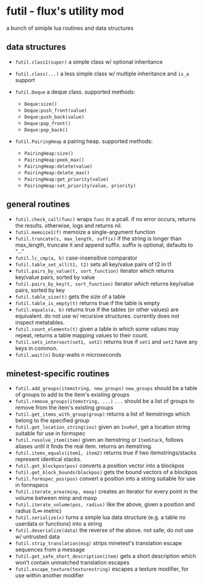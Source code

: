 # futil - flux's utility mod

a bunch of simiple lua routines and data structures

## data structures

* `futil.class1(super)`
  a simple class w/ optional inheritance
* `futil.class(...)`
  a less simple class w/ multiple inheritance and `is_a` support

* `futil.Deque`
  a deque class. supported methods:
  * `Deque:size()`
  * `Deque:push_front(value)`
  * `Deque:push_back(value)`
  * `Deque:pop_front()`
  * `Deque:pop_back()`

* `futil.PairingHeap`
  a pairing heap. supported methods:
  * `PairingHeap:size()`
  * `PairingHeap:peek_max()`
  * `PairingHeap:delete(value)`
  * `PairingHeap:delete_max()`
  * `PairingHeap:get_priority(value)`
  * `PairingHeap:set_priority(value, priority)`

## general routines

* `futil.check_call(func)`
  wraps `func` in a pcall. if no error occurs, returns the results. otherwise, logs and returns nil.
* `futil.memoize1(f)`
  memoize a single-argument function
* `futil.truncate(s, max_length, suffix)`
  if the string is longer than max_length, truncate it and append suffix. suffix is optional, defaults to "..."
* `futil.lc_cmp(a, b)`
  case-insensitive comparator
* `futil.table_set_all(t1, t2)`
  sets all key/value pairs of t2 in t1
* `futil.pairs_by_value(t, sort_function)`
  iterator which returns key/value pairs, sorted by value
* `futil.pairs_by_key(t, sort_function)`
  iterator which returns key/value pairs, sorted by key
* `futil.table_size(t)`
  gets the size of a table
* `futil.table_is_empty(t)`
  returns true if the table is empty
* `futil.equals(a, b)`
  returns true if the tables (or other values) are equivalent. do not use w/ recursive structures.
  currently does not inspect metatables.
* `futil.count_elements(t)`
  given a table in which some values may repeat, returns a table mapping values to their count.
* `futil.sets_intersect(set1, set2)`
  returns true if `set1` and `set2` have any keys in common.
* `futil.wait(n)`
  busy-waits n microseconds

## minetest-specific routines

* `futil.add_groups(itemstring, new_groups)`
  `new_groups` should be a table of groups to add to the item's existing groups
* `futil.remove_groups(itemstring, ...)`
  `...` should be a list of groups to remove from the item's existing groups
* `futil.get_items_with_group(group)`
  returns a list of itemstrings which belong to the specified group
* `futil.get_location_string(inv)`
  given an `InvRef`, get a location string suitable for use in formspec
* `futil.resolve_item(item)`
  given an itemstring or `ItemStack`, follows aliases until it finds the real item.
  returns an itemstring.
* `futil.items_equals(item1, item2)`
  returns true if two itemstrings/stacks represent identical stacks.
* `futil.get_blockpos(pos)`
  converts a position vector into a blockpos
* `futil.get_block_bounds(blockpos)`
  gets the bound vectors of a blockpos
* `futil.formspec_pos(pos)`
  convert a position into a string suitable for use in formspecs
* `futil.iterate_area(minp, maxp)`
  creates an iterator for every point in the volume between minp and maxp
* `futil.iterate_volume(pos, radius)`
  like the above, given a position and radius (L∞ metric)
* `futil.serialize(x)`
  turns a simple lua data structure (e.g. a table no userdata or functions) into a string
* `futil.deserialize(data)`
  the reverse of the above. not safe; do not use w/ untrusted data
* `futil.strip_translation(msg)`
  strips minetest's translation escape sequences from a message
* `futil.get_safe_short_description(item)`
  gets a short description which won't contain unmatched translation escapes
* `futil.escape_texture(texturestring)`
  escapes a texture modifier, for use within another modifier
